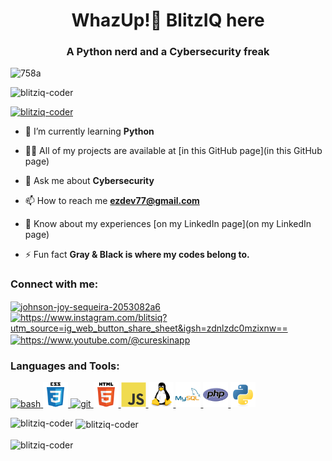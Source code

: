<h1 align="center">WhazUp!🙌 BlitzIQ here</h1>
<h3 align="center">A Python nerd and a Cybersecurity freak</h3>

![758a](https://github.com/user-attachments/assets/1424dc18-4d6a-4e29-83ff-e2f854b5a9e1)

<p align="left"> <img src="https://komarev.com/ghpvc/?username=blitziq-coder&label=Profile%20views&color=0e75b6&style=flat" alt="blitziq-coder" /> </p>

<p align="left"> <a href="https://github.com/ryo-ma/github-profile-trophy"><img src="https://github-profile-trophy.vercel.app/?username=blitziq-coder" alt="blitziq-coder" /></a> </p>

- 🌱 I’m currently learning **Python**

- 👨‍💻 All of my projects are available at [in this GitHub page](in this GitHub page)

- 💬 Ask me about **Cybersecurity**

- 📫 How to reach me **ezdev77@gmail.com**

- 📄 Know about my experiences [on my LinkedIn page](on my LinkedIn page)

- ⚡ Fun fact **Gray & Black is where my codes belong to.**

<h3 align="left">Connect with me:</h3>
<p align="left">
<a href="https://linkedin.com/in/johnson-joy-sequeira-2053082a6" target="blank"><img align="center" src="https://raw.githubusercontent.com/rahuldkjain/github-profile-readme-generator/master/src/images/icons/Social/linked-in-alt.svg" alt="johnson-joy-sequeira-2053082a6" height="30" width="40" /></a>
<a href="https://instagram.com/https://www.instagram.com/blitsiq?utm_source=ig_web_button_share_sheet&igsh=zdnlzdc0mzixnw==" target="blank"><img align="center" src="https://raw.githubusercontent.com/rahuldkjain/github-profile-readme-generator/master/src/images/icons/Social/instagram.svg" alt="https://www.instagram.com/blitsiq?utm_source=ig_web_button_share_sheet&igsh=zdnlzdc0mzixnw==" height="30" width="40" /></a>
<a href="https://www.youtube.com/c/https://www.youtube.com/@cureskinapp" target="blank"><img align="center" src="https://raw.githubusercontent.com/rahuldkjain/github-profile-readme-generator/master/src/images/icons/Social/youtube.svg" alt="https://www.youtube.com/@cureskinapp" height="30" width="40" /></a>
</p>

<h3 align="left">Languages and Tools:</h3>
<p align="left"> <a href="https://www.gnu.org/software/bash/" target="_blank" rel="noreferrer"> <img src="https://www.vectorlogo.zone/logos/gnu_bash/gnu_bash-icon.svg" alt="bash" width="40" height="40"/> </a> <a href="https://www.w3schools.com/css/" target="_blank" rel="noreferrer"> <img src="https://raw.githubusercontent.com/devicons/devicon/master/icons/css3/css3-original-wordmark.svg" alt="css3" width="40" height="40"/> </a> <a href="https://git-scm.com/" target="_blank" rel="noreferrer"> <img src="https://www.vectorlogo.zone/logos/git-scm/git-scm-icon.svg" alt="git" width="40" height="40"/> </a> <a href="https://www.w3.org/html/" target="_blank" rel="noreferrer"> <img src="https://raw.githubusercontent.com/devicons/devicon/master/icons/html5/html5-original-wordmark.svg" alt="html5" width="40" height="40"/> </a> <a href="https://developer.mozilla.org/en-US/docs/Web/JavaScript" target="_blank" rel="noreferrer"> <img src="https://raw.githubusercontent.com/devicons/devicon/master/icons/javascript/javascript-original.svg" alt="javascript" width="40" height="40"/> </a> <a href="https://www.linux.org/" target="_blank" rel="noreferrer"> <img src="https://raw.githubusercontent.com/devicons/devicon/master/icons/linux/linux-original.svg" alt="linux" width="40" height="40"/> </a> <a href="https://www.mysql.com/" target="_blank" rel="noreferrer"> <img src="https://raw.githubusercontent.com/devicons/devicon/master/icons/mysql/mysql-original-wordmark.svg" alt="mysql" width="40" height="40"/> </a> <a href="https://www.php.net" target="_blank" rel="noreferrer"> <img src="https://raw.githubusercontent.com/devicons/devicon/master/icons/php/php-original.svg" alt="php" width="40" height="40"/> </a> <a href="https://www.python.org" target="_blank" rel="noreferrer"> <img src="https://raw.githubusercontent.com/devicons/devicon/master/icons/python/python-original.svg" alt="python" width="40" height="40"/> </a> </p>

<p><img align="left" src="https://github-readme-stats.vercel.app/api/top-langs?username=blitziq-coder&show_icons=true&locale=en&layout=compact" alt="blitziq-coder" /></p>

<p>&nbsp;<img align="center" src="https://github-readme-stats.vercel.app/api?username=blitziq-coder&show_icons=true&locale=en" alt="blitziq-coder" /></p>

<p><img align="center" src="https://github-readme-streak-stats.herokuapp.com/?user=blitziq-coder&" alt="blitziq-coder" /></p>
